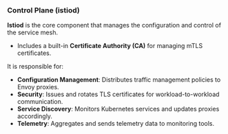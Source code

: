 
### **Control Plane (istiod)**
**Istiod** is the core component that manages the configuration and control of the service mesh. 
- Includes a built-in **Certificate Authority (CA)** for managing mTLS certificates.

It is responsible for:
- **Configuration Management**: Distributes traffic management policies to Envoy proxies.
- **Security**: Issues and rotates TLS certificates for workload-to-workload communication.
- **Service Discovery**: Monitors Kubernetes services and updates proxies accordingly.
- **Telemetry**: Aggregates and sends telemetry data to monitoring tools.
